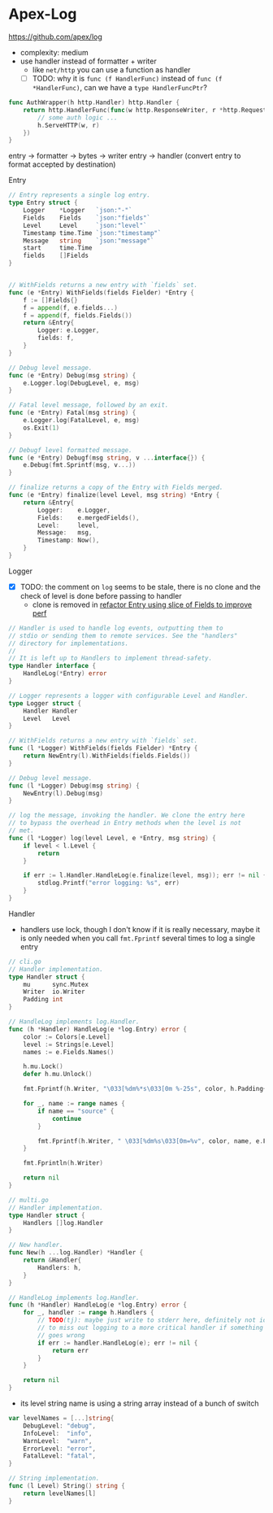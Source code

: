 # Apex-Log

https://github.com/apex/log

- complexity: medium
- use handler instead of formatter + writer
  - like `net/http` you can use a function as handler
  - [ ] TODO: why it is `func (f HandlerFunc)` instead of `func (f *HandlerFunc)`, can we have a `type HandlerFuncPtr`?

````go
func AuthWrapper(h http.Handler) http.Handler {
    return http.HandlerFunc(func(w http.ResponseWriter, r *http.Request) {
        // some auth logic ...
        h.ServeHTTP(w, r)
    })
}
````

entry -> formatter -> bytes -> writer
entry -> handler (convert entry to format accepted by destination)

Entry

````go
// Entry represents a single log entry.
type Entry struct {
	Logger    *Logger   `json:"-"`
	Fields    Fields    `json:"fields"`
	Level     Level     `json:"level"`
	Timestamp time.Time `json:"timestamp"`
	Message   string    `json:"message"`
	start     time.Time
	fields    []Fields
}


// WithFields returns a new entry with `fields` set.
func (e *Entry) WithFields(fields Fielder) *Entry {
	f := []Fields{}
	f = append(f, e.fields...)
	f = append(f, fields.Fields())
	return &Entry{
		Logger: e.Logger,
		fields: f,
	}
}

// Debug level message.
func (e *Entry) Debug(msg string) {
	e.Logger.log(DebugLevel, e, msg)
}

// Fatal level message, followed by an exit.
func (e *Entry) Fatal(msg string) {
	e.Logger.log(FatalLevel, e, msg)
	os.Exit(1)
}

// Debugf level formatted message.
func (e *Entry) Debugf(msg string, v ...interface{}) {
	e.Debug(fmt.Sprintf(msg, v...))
}

// finalize returns a copy of the Entry with Fields merged.
func (e *Entry) finalize(level Level, msg string) *Entry {
	return &Entry{
		Logger:    e.Logger,
		Fields:    e.mergedFields(),
		Level:     level,
		Message:   msg,
		Timestamp: Now(),
	}
}
````

Logger

- [x] TODO: the comment on `log` seems to be stale, there is no clone and the check of level is done before passing to handler
  - clone is removed in [refactor Entry using slice of Fields to improve perf](https://github.com/apex/log/commit/ae8aa5030551bd783ae9c82f281c50c2ec32ba4f)

````go
// Handler is used to handle log events, outputting them to
// stdio or sending them to remote services. See the "handlers"
// directory for implementations.
//
// It is left up to Handlers to implement thread-safety.
type Handler interface {
	HandleLog(*Entry) error
}

// Logger represents a logger with configurable Level and Handler.
type Logger struct {
	Handler Handler
	Level   Level
}

// WithFields returns a new entry with `fields` set.
func (l *Logger) WithFields(fields Fielder) *Entry {
	return NewEntry(l).WithFields(fields.Fields())
}

// Debug level message.
func (l *Logger) Debug(msg string) {
	NewEntry(l).Debug(msg)
}

// log the message, invoking the handler. We clone the entry here
// to bypass the overhead in Entry methods when the level is not
// met.
func (l *Logger) log(level Level, e *Entry, msg string) {
	if level < l.Level {
		return
	}

	if err := l.Handler.HandleLog(e.finalize(level, msg)); err != nil {
		stdlog.Printf("error logging: %s", err)
	}
}
````

Handler

- handlers use lock, though I don't know if it is really necessary, 
maybe it is only needed when you call `fmt.Fprintf` several times to log a single entry

````go
// cli.go
// Handler implementation.
type Handler struct {
	mu      sync.Mutex
	Writer  io.Writer
	Padding int
}

// HandleLog implements log.Handler.
func (h *Handler) HandleLog(e *log.Entry) error {
	color := Colors[e.Level]
	level := Strings[e.Level]
	names := e.Fields.Names()

	h.mu.Lock()
	defer h.mu.Unlock()

	fmt.Fprintf(h.Writer, "\033[%dm%*s\033[0m %-25s", color, h.Padding+1, level, e.Message)

	for _, name := range names {
		if name == "source" {
			continue
		}

		fmt.Fprintf(h.Writer, " \033[%dm%s\033[0m=%v", color, name, e.Fields.Get(name))
	}

	fmt.Fprintln(h.Writer)

	return nil
}
````

````go
// multi.go
// Handler implementation.
type Handler struct {
	Handlers []log.Handler
}

// New handler.
func New(h ...log.Handler) *Handler {
	return &Handler{
		Handlers: h,
	}
}

// HandleLog implements log.Handler.
func (h *Handler) HandleLog(e *log.Entry) error {
	for _, handler := range h.Handlers {
		// TODO(tj): maybe just write to stderr here, definitely not ideal
		// to miss out logging to a more critical handler if something
		// goes wrong
		if err := handler.HandleLog(e); err != nil {
			return err
		}
	}

	return nil
}
````

- its level string name is using a string array instead of a bunch of switch

```go
var levelNames = [...]string{
	DebugLevel: "debug",
	InfoLevel:  "info",
	WarnLevel:  "warn",
	ErrorLevel: "error",
	FatalLevel: "fatal",
}

// String implementation.
func (l Level) String() string {
	return levelNames[l]
}
```